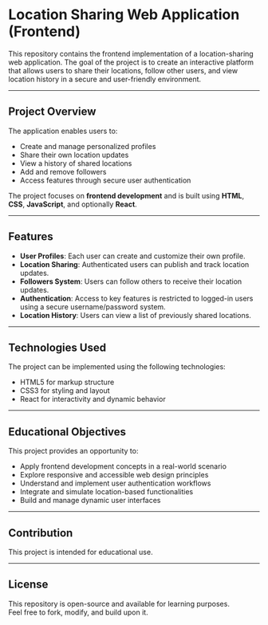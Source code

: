 # Location Sharing Web Application (Frontend)

This repository contains the frontend implementation of a location-sharing web application. The goal of the project is to create an interactive platform that allows users to share their locations, follow other users, and view location history in a secure and user-friendly environment.

---

## Project Overview

The application enables users to:

- Create and manage personalized profiles
- Share their own location updates
- View a history of shared locations
- Add and remove followers
- Access features through secure user authentication

The project focuses on **frontend development** and is built using **HTML**, **CSS**, **JavaScript**, and optionally **React**.

---

## Features

- **User Profiles**: Each user can create and customize their own profile.
- **Location Sharing**: Authenticated users can publish and track location updates.
- **Followers System**: Users can follow others to receive their location updates.
- **Authentication**: Access to key features is restricted to logged-in users using a secure username/password system.
- **Location History**: Users can view a list of previously shared locations.

---

## Technologies Used

The project can be implemented using the following technologies:

- HTML5 for markup structure
- CSS3 for styling and layout
- React for interactivity and dynamic behavior

---

## Educational Objectives

This project provides an opportunity to:

- Apply frontend development concepts in a real-world scenario
- Explore responsive and accessible web design principles
- Understand and implement user authentication workflows
- Integrate and simulate location-based functionalities
- Build and manage dynamic user interfaces

---

## Contribution

This project is intended for educational use.

---

## License

This repository is open-source and available for learning purposes.  
Feel free to fork, modify, and build upon it.
